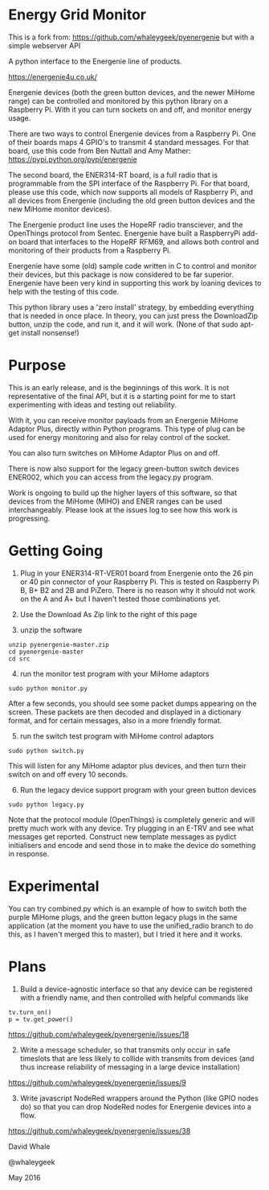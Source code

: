 # Energy Grid Monitor
This is a fork from: https://github.com/whaleygeek/pyenergenie
but with a simple webserver API

A python interface to the Energenie line of products.

https://energenie4u.co.uk/


Energenie devices (both the green button devices, and the newer MiHome range)
can be controlled and monitored by this python library on a Raspberry Pi.
With it you can turn sockets on and off, and monitor energy usage.

There are two ways to control Energenie devices from a Raspberry Pi.
One of their boards maps 4 GPIO's to transmit 4 standard messages.
For that board, use this code from Ben Nuttall and Amy Mather:
https://pypi.python.org/pypi/energenie

The second board, the ENER314-RT board, is a full radio that is programmable
from the SPI interface of the Raspberry Pi. For that board, please use
this code, which now supports all models of Raspberry Pi, and all devices
from Energenie (including the old green button devices and the new
MiHome monitor devices).

The Energenie product line uses the HopeRF radio transciever, and the OpenThings
protocol from Sentec. Energenie have built a RaspberryPi add-on board that
interfaces to the HopeRF RFM69, and allows both control and monitoring of their
products from a Raspberry Pi.

Energenie have some (old) sample code written in C to control and monitor
their devices, but this package is now considered to be far superior. Energenie
have been very kind in supporting this work by loaning devices to help with the
testing of this code.

This python library uses a 'zero install' strategy, by embedding everything
that is needed in once place. In theory, you can just press the DownloadZip
button, unzip the code, and run it, and it will work. (None of that
sudo apt-get install nonsense!)


Purpose
====

This is an early release, and is the beginnings of this work.
It is not representative of the final API, but it is a starting point for me to
start experimenting with ideas and testing out reliability.

With it, you can receive monitor payloads from an Energenie MiHome Adaptor Plus,
directly within Python programs. This type of plug can be used for energy monitoring
and also for relay control of the socket.

You can also turn switches on MiHome Adaptor Plus on and off.

There is now also support for the legacy green-button switch devices ENER002,
which you can access from the legacy.py program.

Work is ongoing to build up the higher layers of this software, so that devices
from the MiHome (MIHO) and ENER ranges can be used interchangeably. Please look
at the issues log to see how this work is progressing.


Getting Going
====

1. Plug in your ENER314-RT-VER01 board from Energenie onto the 26 pin or 40 pin connector of
your Raspberry Pi. This is tested on Raspberry Pi B, B+ B2 and 2B and PiZero. There is
no reason why it should not work on the A and A+ but I haven't tested those combinations
yet.

2. Use the Download As Zip link to the right of this page

3. unzip the software

```
unzip pyenergenie-master.zip
cd pyenergenie-master
cd src
```

4. run the monitor test program with your MiHome adaptors

```
sudo python monitor.py
```

After a few seconds, you should see some packet dumps appearing on the screen.
These packets are then decoded and displayed in a dictionary format,
and for certain messages, also in a more friendly format.

5. run the switch test program with MiHome control adaptors

```
sudo python switch.py
```

This will listen for any MiHome adaptor plus devices, and then turn their
switch on and off every 10 seconds.

6. Run the legacy device support program with your green button devices

```
sudo python legacy.py
```


Note that the protocol module (OpenThings) is completely generic and will
pretty much work with any device. Try plugging in an E-TRV and see what
messages get reported. Construct new template messages as pydict initialisers
and encode and send those in to make the device do something in response.


Experimental
====

You can try combined.py which is an example of how to switch both the
purple MiHome plugs, and the green button legacy plugs in the same
application (at the moment you have to use the unified_radio branch
to do this, as I haven't merged this to master), but I tried it here
and it works.


Plans
====

1. Build a device-agnostic interface so that any device can be registered
with a friendly name, and then controlled with helpful commands like

```
tv.turn_on()
p = tv.get_power()
```

https://github.com/whaleygeek/pyenergenie/issues/18


2. Write a message scheduler, so that transmits only occur in safe
timeslots that are less likely to collide with transmits from devices
(and thus increase reliability of messaging in a large device installation)

https://github.com/whaleygeek/pyenergenie/issues/9


3. Write javascript NodeRed wrappers around the Python (like GPIO nodes do)
so that you can drop NodeRed nodes for Energenie devices into a flow.

https://github.com/whaleygeek/pyenergenie/issues/38


David Whale

@whaleygeek

May 2016
